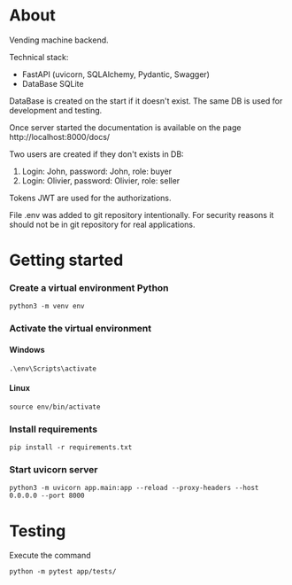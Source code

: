 # About

Vending machine backend.

Technical stack:
- FastAPI (uvicorn, SQLAlchemy, Pydantic, Swagger)
- DataBase SQLite

DataBase is created on the start if it doesn't exist. The same DB is used for development and testing.

Once server started the documentation is available on the page http://localhost:8000/docs/

Two users are created if they don't exists in DB:
1. Login: John, password: John, role: buyer
1. Login: Olivier, password: Olivier, role: seller

Tokens JWT are used for the authorizations.

File .env was added to git repository intentionally. For security reasons it should not be in git repository for real applications.

# Getting started

### Create a virtual environment Python
```
python3 -m venv env
```

### Activate the virtual environment
#### Windows
```
.\env\Scripts\activate
```
#### Linux
```
source env/bin/activate
```

### Install requirements
```
pip install -r requirements.txt
```

### Start uvicorn server
```
python3 -m uvicorn app.main:app --reload --proxy-headers --host 0.0.0.0 --port 8000
```

# Testing
Execute the command
```
python -m pytest app/tests/
```
